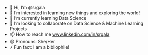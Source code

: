 - 👋 Hi, I’m @srgala
- 👀 I’m interested in learning new things and exploring the world!
- 🌱 I’m currently learning Data Science
- 💞️ I’m looking to collaborate on Data Science & Machine Learning Projects
- 📫 How to reach me www.linkedin.com/in/srgala
- 😄 Pronouns: She/Her
- ⚡ Fun fact: I am a bibliophile!

<!---
srgala/srgala is a ✨ special ✨ repository because its `README.md` (this file) appears on your GitHub profile.
You can click the Preview link to take a look at your changes.
--->
